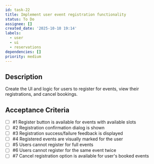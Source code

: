 ```yaml
---
id: task-22
title: Implement user event registration functionality
status: To Do
assignee: []
created_date: '2025-10-10 19:14'
labels:
  - user
  - ui
  - reservations
dependencies: []
priority: medium
---
```


## Description

<!-- SECTION:DESCRIPTION:BEGIN -->
Create the UI and logic for users to register for events, view their registrations, and cancel bookings.
<!-- SECTION:DESCRIPTION:END -->

## Acceptance Criteria
<!-- AC:BEGIN -->
- [ ] #1 Register button is available for events with available slots
- [ ] #2 Registration confirmation dialog is shown
- [ ] #3 Registration success/failure feedback is displayed
- [ ] #4 Registered events are visually marked for the user
- [ ] #5 Users cannot register for full events
- [ ] #6 Users cannot register for the same event twice
- [ ] #7 Cancel registration option is available for user's booked events
<!-- AC:END -->
